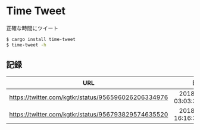 # Time Tweet
正確な時間にツイート

```sh
$ cargo install time-tweet
$ time-tweet -h
```

## 記録
|URL|時間|誤差|
|:-:|:-:|:-:|
|https://twitter.com/kgtkr/status/956596026206334976|2018-01-26 03:03:33.59.999|-1ms|
|https://twitter.com/kgtkr/status/956793829574635520|2018-01-26 16:16:39.59.997|-3ms|

